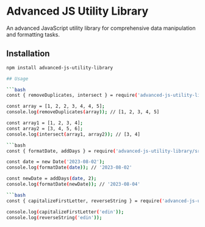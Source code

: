 # Advanced JS Utility Library

An advanced JavaScript utility library for comprehensive data manipulation and formatting tasks.

## Installation

```bash
npm install advanced-js-utility-library

## Usage

```bash
const { removeDuplicates, intersect } = require('advanced-js-utility-library/src/arrayUtils');

const array = [1, 2, 2, 3, 4, 4, 5];
console.log(removeDuplicates(array)); // [1, 2, 3, 4, 5]

const array1 = [1, 2, 3, 4];
const array2 = [3, 4, 5, 6];
console.log(intersect(array1, array2)); // [3, 4]

```bash
const { formatDate, addDays } = require('advanced-js-utility-library/src/dateUtils');

const date = new Date('2023-08-02');
console.log(formatDate(date)); // '2023-08-02'

const newDate = addDays(date, 2);
console.log(formatDate(newDate)); // '2023-08-04'

```bash
const { capitalizeFirstLetter, reverseString } = require('advanced-js-utility-library/src/stringUtils');

console.log(capitalizeFirstLetter('edin'));
console.log(reverseString('edin'));
